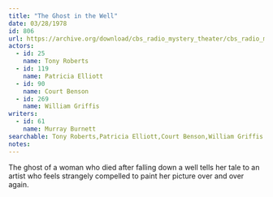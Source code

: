 ```yaml
---
title: "The Ghost in the Well"
date: 03/28/1978
id: 806
url: https://archive.org/download/cbs_radio_mystery_theater/cbs_radio_mystery_theater-0801-0850.zip/cbs_radio_mystery_theater-0801-0850%2Fcbsrmt_0806_the_ghost_in_the_well.mp3
actors:  
  - id: 25
    name: Tony Roberts  
  - id: 119
    name: Patricia Elliott  
  - id: 90
    name: Court Benson  
  - id: 269
    name: William Griffis
writers:  
  - id: 61
    name: Murray Burnett
searchable: Tony Roberts,Patricia Elliott,Court Benson,William Griffis Murray Burnett
notes:  
---
```

The ghost of a woman who died after falling down a well tells her tale to an artist who feels strangely compelled to paint her picture over and over again.